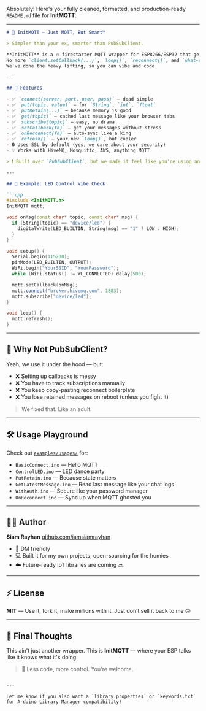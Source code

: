 Absolutely! Here's your fully cleaned, formatted, and production-ready `README.md` file for **InitMQTT**:

---

````markdown
# 🧠 InitMQTT — Just MQTT, But Smart™

> Simpler than your ex, smarter than PubSubClient.

**InitMQTT** is a 🔥 firestarter MQTT wrapper for ESP8266/ESP32 that gets rid of the boring boilerplate.  
No more `client.setCallback(...)`, `loop()`, `reconnect()`, and `what-do-I-even-do-with-this-payload[]`.  
We've done the heavy lifting, so you can vibe and code.

---

## 🚀 Features

- ✅ `connect(server, port, user, pass)` — dead simple
- ✅ `put(topic, value)` — for `String`, `int`, `float`
- ✅ `putRetain(...)` — because memory is good
- ✅ `get(topic)` — cached last message like your browser tabs
- ✅ `subscribe(topic)` — easy, no drama
- ✅ `setCallback(fn)` — get your messages without stress
- ✅ `onReconnect(fn)` — auto-sync like a king
- ✅ `refresh()` — your new `loop()`, but cooler
- 🔒 Uses SSL by default (yes, we care about your security)
- 💡 Works with HiveMQ, Mosquitto, AWS, anything MQTT

> ❗ Built over `PubSubClient`, but we made it feel like you're using an API from 2025.

---

## 🧪 Example: LED Control Vibe Check

```cpp
#include <InitMQTT.h>
InitMQTT mqtt;

void onMsg(const char* topic, const char* msg) {
  if (String(topic) == "device/led") {
    digitalWrite(LED_BUILTIN, String(msg) == "1" ? LOW : HIGH);
  }
}

void setup() {
  Serial.begin(115200);
  pinMode(LED_BUILTIN, OUTPUT);
  WiFi.begin("YourSSID", "YourPassword");
  while (WiFi.status() != WL_CONNECTED) delay(500);

  mqtt.setCallback(onMsg);
  mqtt.connect("broker.hivemq.com", 1883);
  mqtt.subscribe("device/led");
}

void loop() {
  mqtt.refresh();
}
````

---

## 🤡 Why Not PubSubClient?

Yeah, we use it under the hood — but:

* ❌ Setting up callbacks is messy
* ❌ You have to track subscriptions manually
* ❌ You keep copy-pasting reconnect boilerplate
* ❌ You lose retained messages on reboot (unless you fight it)

> We fixed that. Like an adult.

---

## 🛠️ Usage Playground

Check out [`examples/usages/`](examples/usages/) for:

* `BasicConnect.ino` — Hello MQTT
* `ControlLED.ino` — LED dance party
* `PutRetain.ino` — Because state matters
* `GetLatestMessage.ino` — Read last message like your chat logs
* `WithAuth.ino` — Secure like your password manager
* `OnReconnect.ino` — Sync up when MQTT ghosted you

---

## 👨‍💻 Author

**Siam Rayhan**
[github.com/iamsiamrayhan](https://github.com/iamsiamrayhan)

* 💬 DM friendly
* 💻 Built it for my own projects, open-sourcing for the homies
* ☁️ Future-ready IoT libraries are coming 🔜

---

## ⚡ License

**MIT** — Use it, fork it, make millions with it.
Just don’t sell it back to me 🙃

---

## 📢 Final Thoughts

This ain't just another wrapper.
This is **InitMQTT** — where your ESP talks like it knows what it's doing.

> 🧠 Less code, more control. You're welcome.

```

---

Let me know if you also want a `library.properties` or `keywords.txt` for Arduino Library Manager compatibility!
```
